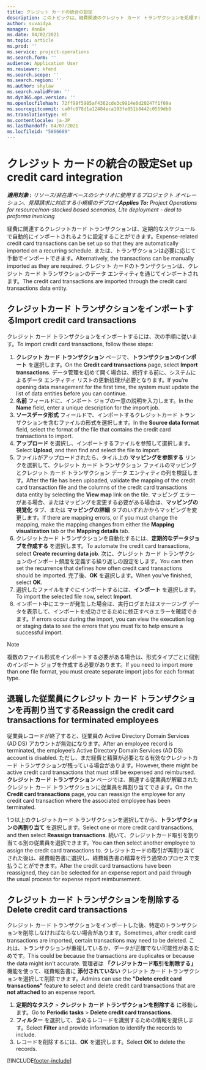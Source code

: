 ```yaml
---
title: クレジット カードの統合の設定
description: このトピックは、経費関連のクレジット カード トランザクションを処理する方法を説明しています。
author: suvaidya
manager: AnnBe
ms.date: 04/02/2021
ms.topic: article
ms.prod: ''
ms.service: project-operations
ms.search.form: ''
audience: Application User
ms.reviewer: kfend
ms.search.scope: ''
ms.search.region: ''
ms.author: shylaw
ms.search.validFrom: ''
ms.dyn365.ops.version: ''
ms.openlocfilehash: 72ff98f5985af4362cde3c9914e0d20247f1f09a
ms.sourcegitcommit: ca0fc078d1a12484eca193fe051b8442c0559db8
ms.translationtype: HT
ms.contentlocale: ja-JP
ms.lasthandoff: 04/07/2021
ms.locfileid: "5866689"
---
```

# <a name="set-up-credit-card-integration"></a><span data-ttu-id="d3f39-103">クレジット カードの統合の設定</span><span class="sxs-lookup"><span data-stu-id="d3f39-103">Set up credit card integration</span></span>

<span data-ttu-id="d3f39-104">_**適用対象 :** リソース/非在庫ベースのシナリオに使用するプロジェクト オペレーション、見積請求に対応する小規模のデプロイ_</span><span class="sxs-lookup"><span data-stu-id="d3f39-104">_**Applies To:** Project Operations for resource/non-stocked based scenarios, Lite deployment - deal to proforma invoicing_</span></span>

<span data-ttu-id="d3f39-105">経費に関連するクレジットカード トランザクションは、定期的なスケジュールで自動的にインポートされるように設定することができます。</span><span class="sxs-lookup"><span data-stu-id="d3f39-105">Expense-related credit card transactions can be set up so that they are automatically imported on a recurring schedule.</span></span> <span data-ttu-id="d3f39-106">または、トランザクションは必要に応じて手動でインポートできます。</span><span class="sxs-lookup"><span data-stu-id="d3f39-106">Alternatively, the transactions can be manually imported as they are required.</span></span> <span data-ttu-id="d3f39-107">クレジット カードのトランザクションは、クレジット カード トランザクションのデータ エンティティを通じてインポートされます。</span><span class="sxs-lookup"><span data-stu-id="d3f39-107">The credit card transactions are imported through the credit card transactions data entity.</span></span>

## <a name="import-credit-card-transactions"></a><span data-ttu-id="d3f39-108">クレジットカード トランザクションをインポートする</span><span class="sxs-lookup"><span data-stu-id="d3f39-108">Import credit card transactions</span></span>

<span data-ttu-id="d3f39-109">クレジット カード トランザクションをインポートするには、次の手順に従います。</span><span class="sxs-lookup"><span data-stu-id="d3f39-109">To import credit card transactions, follow these steps:</span></span>

1. <span data-ttu-id="d3f39-110">**クレジット カード トランザクション** ページで、**トランザクションのインポート** を選択します。</span><span class="sxs-lookup"><span data-stu-id="d3f39-110">On the **Credit card transactions** page, select **Import transactions**.</span></span> <span data-ttu-id="d3f39-111">データ管理を初めて開く場合は、続行する前に、システムによるデータ エンティティ リストの更新処理が必要となります。</span><span class="sxs-lookup"><span data-stu-id="d3f39-111">If you’re opening data management for the first time, the system must update the list of data entities before you can continue.</span></span>
2. <span data-ttu-id="d3f39-112">**名前** フィールドに、インポート ジョブの一意の説明を入力します。</span><span class="sxs-lookup"><span data-stu-id="d3f39-112">In the **Name** field, enter a unique description for the import job.</span></span>
3. <span data-ttu-id="d3f39-113">**ソースデータ形式** フィールドで、インポートするクレジットカード トランザクションを含むファイルの形式を選択します。</span><span class="sxs-lookup"><span data-stu-id="d3f39-113">In the **Source data format** field, select the format of the file that contains the credit card transactions to import.</span></span>
4. <span data-ttu-id="d3f39-114">**アップロード** を選択し、インポートするファイルを参照して選択します。</span><span class="sxs-lookup"><span data-stu-id="d3f39-114">Select **Upload**, and then find and select the file to import.</span></span>
5. <span data-ttu-id="d3f39-115">ファイルがアップロードされたら、タイル上の **マッピングを参照する** リンクを選択して、クレジット カード トランザクション ファイルのマッピングとクレジット カード トランザクション データ エンティティの列を検証します。</span><span class="sxs-lookup"><span data-stu-id="d3f39-115">After the file has been uploaded, validate the mapping of the credit card transaction file and the columns of the credit card transactions data entity by selecting the **View map** link on the tile.</span></span> <span data-ttu-id="d3f39-116">マッピング エラーがある場合、またはマッピングを変更する必要がある場合は、**マッピングの視覚化** タブ、または **マッピングの詳細** タブのいずれかからマッピングを変更します。</span><span class="sxs-lookup"><span data-stu-id="d3f39-116">If there are mapping errors, or if you must change the mapping, make the mapping changes from either the **Mapping visualization** tab or the **Mapping details** tab.</span></span>
6. <span data-ttu-id="d3f39-117">クレジットカード トランザクションを自動化するには、**定期的なデータジョブを作成する** を選択します。</span><span class="sxs-lookup"><span data-stu-id="d3f39-117">To automate the credit card transactions, select **Create recurring data job**.</span></span> <span data-ttu-id="d3f39-118">次に、クレジット カード トランザクションのインポート頻度を定義する繰り返しの設定をします。</span><span class="sxs-lookup"><span data-stu-id="d3f39-118">You can then set the recurrence that defines how often credit card transactions should be imported.</span></span> <span data-ttu-id="d3f39-119">完了後、**OK** を選択します。</span><span class="sxs-lookup"><span data-stu-id="d3f39-119">When you’ve finished, select **OK**.</span></span>
7. <span data-ttu-id="d3f39-120">選択したファイルをすぐにインポートするには、**インポート** を選択します。</span><span class="sxs-lookup"><span data-stu-id="d3f39-120">To import the selected file now, select **Import**.</span></span>
8. <span data-ttu-id="d3f39-121">インポート中にエラーが発生した場合は、実行ログまたはステージング データを表示して、インポートを成功させるために修正すべきエラーを確認できます。</span><span class="sxs-lookup"><span data-stu-id="d3f39-121">If errors occur during the import, you can view the execution log or staging data to see the errors that you must fix to help ensure a successful import.</span></span>

> [!NOTE]
> <span data-ttu-id="d3f39-122">複数のファイル形式をインポートする必要がある場合は、形式タイプごとに個別のインポート ジョブを作成する必要があります。</span><span class="sxs-lookup"><span data-stu-id="d3f39-122">If you need to import more than one file format, you must create separate import jobs for each format type.</span></span>

## <a name="reassign-the-credit-card-transactions-for-terminated-employees"></a><span data-ttu-id="d3f39-123">退職した従業員にクレジット カード トランザクションを再割り当てする</span><span class="sxs-lookup"><span data-stu-id="d3f39-123">Reassign the credit card transactions for terminated employees</span></span>

<span data-ttu-id="d3f39-124">従業員レコードが終了すると、従業員の Active Directory Domain Services (AD DS) アカウントが無効になります。</span><span class="sxs-lookup"><span data-stu-id="d3f39-124">After an employee record is terminated, the employee’s Active Directory Domain Services (AD DS) account is disabled.</span></span> <span data-ttu-id="d3f39-125">ただし、まだ経費と精算が必要となる有効なクレジットカード トランザクションが残っている場合があります。</span><span class="sxs-lookup"><span data-stu-id="d3f39-125">However, there might be active credit card transactions that must still be expensed and reimbursed.</span></span> <span data-ttu-id="d3f39-126">**クレジット カード トランザクション** ページでは、関連する従業員が解雇されたクレジット カード トランザクションに従業員を再割り当てできます。</span><span class="sxs-lookup"><span data-stu-id="d3f39-126">On the **Credit card transactions** page, you can reassign the employee for any credit card transaction where the associated employee has been terminated.</span></span>

<span data-ttu-id="d3f39-127">1つ以上のクレジットカード トランザクションを選択してから、**トランザクションの再割り当て** を選択します。</span><span class="sxs-lookup"><span data-stu-id="d3f39-127">Select one or more credit card transactions, and then select **Reassign transactions**.</span></span> <span data-ttu-id="d3f39-128">続いて、クレジットカード取引を割り当てる別の従業員を選択できます。</span><span class="sxs-lookup"><span data-stu-id="d3f39-128">You can then select another employee to assign the credit card transactions to.</span></span> <span data-ttu-id="d3f39-129">クレジットカードの取引が再割り当てされた後は、経費報告書に選択し、経費報告書の精算を行う通常のプロセスで支払うことができます。</span><span class="sxs-lookup"><span data-stu-id="d3f39-129">After the credit card transactions have been reassigned, they can be selected for an expense report and paid through the usual process for expense report reimbursement.</span></span>

## <a name="delete-credit-card-transactions"></a><span data-ttu-id="d3f39-130">クレジット カード トランザクションを削除する</span><span class="sxs-lookup"><span data-stu-id="d3f39-130">Delete credit card transactions</span></span> 

<span data-ttu-id="d3f39-131">クレジット カード トランザクションをインポートした後、特定のトランザクションを削除しなければならない場合があります。</span><span class="sxs-lookup"><span data-stu-id="d3f39-131">Sometimes, after credit card transactions are imported, certain transactions may need to be deleted.</span></span> <span data-ttu-id="d3f39-132">これは、トランザクションが重複しているか、データが正確でない可能性があるためです。</span><span class="sxs-lookup"><span data-stu-id="d3f39-132">This could be because the transactions are duplicates or because the data might isn't accurate.</span></span> <span data-ttu-id="d3f39-133">管理者は **「クレジットカード取引を削除する」** 機能を使って、経費報告書に **添付されていない** クレジット カード トランザクションを選択して削除できます。</span><span class="sxs-lookup"><span data-stu-id="d3f39-133">Admins can use the **"Delete credit card transactions"** feature to select and delete credit card transactions that are **not attached** to an expense report.</span></span> 

1. <span data-ttu-id="d3f39-134">**定期的なタスク** > **クレジット カード トランザクションを削除する** に移動します。</span><span class="sxs-lookup"><span data-stu-id="d3f39-134">Go to **Periodic tasks** > **Delete credit card transactions**.</span></span>
2. <span data-ttu-id="d3f39-135">**フィルター** を選択して、含めるレコードを識別するための情報を提供します。</span><span class="sxs-lookup"><span data-stu-id="d3f39-135">Select **Filter** and provide information to identify the records to include.</span></span>
3. <span data-ttu-id="d3f39-136">レコードを削除するには、**OK** を選択します。</span><span class="sxs-lookup"><span data-stu-id="d3f39-136">Select **OK** to delete the records.</span></span> 

[!INCLUDE[footer-include](../includes/footer-banner.md)]
